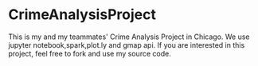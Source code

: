 # CrimeAnalysisProject
This is my and my teammates' Crime Analysis Project in Chicago. We use jupyter notebook,spark,plot.ly and gmap api. If you are interested 
in this project, feel free to fork and use my source code.
